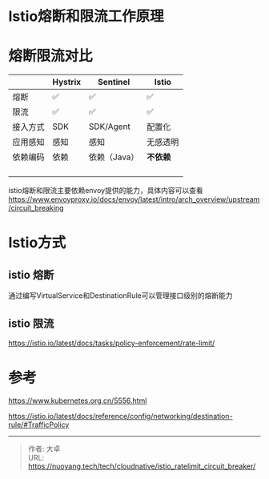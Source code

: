 # Istio熔断和限流工作原理


# 熔断限流对比

|          | Hystrix | Sentinel     | Istio      |
| -------- | ------- | ------------ | ---------- |
| 熔断     | ✅       | ✅            | ✅          |
| 限流     | ✅       | ✅            | ✅          |
| 接入方式 | SDK     | SDK/Agent    | 配置化     |
| 应用感知 | 感知    | 感知         | 无感透明   |
| 依赖编码 | 依赖    | 依赖（Java） | **不依赖** |
|          |         |              |            |
|          |         |              |            |
|          |         |              |            |
|          |         |              |            |



istio熔断和限流主要依赖envoy提供的能力，具体内容可以查看 https://www.envoyproxy.io/docs/envoy/latest/intro/arch_overview/upstream/circuit_breaking



# Istio方式

## istio 熔断

通过编写VirtualService和DestinationRule可以管理接口级别的熔断能力





## istio 限流

https://istio.io/latest/docs/tasks/policy-enforcement/rate-limit/





# 参考

https://www.kubernetes.org.cn/5556.html

https://istio.io/latest/docs/reference/config/networking/destination-rule/#TrafficPolicy

---

> 作者: 大卓  
> URL: https://nuoyang.tech/tech/cloudnative/istio_ratelimit_circuit_breaker/  

